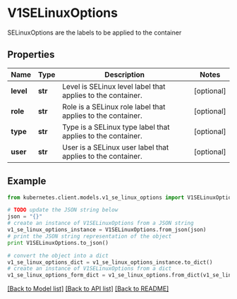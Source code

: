 # V1SELinuxOptions

SELinuxOptions are the labels to be applied to the container

## Properties
Name | Type | Description | Notes
------------ | ------------- | ------------- | -------------
**level** | **str** | Level is SELinux level label that applies to the container. | [optional] 
**role** | **str** | Role is a SELinux role label that applies to the container. | [optional] 
**type** | **str** | Type is a SELinux type label that applies to the container. | [optional] 
**user** | **str** | User is a SELinux user label that applies to the container. | [optional] 

## Example

```python
from kubernetes.client.models.v1_se_linux_options import V1SELinuxOptions

# TODO update the JSON string below
json = "{}"
# create an instance of V1SELinuxOptions from a JSON string
v1_se_linux_options_instance = V1SELinuxOptions.from_json(json)
# print the JSON string representation of the object
print V1SELinuxOptions.to_json()

# convert the object into a dict
v1_se_linux_options_dict = v1_se_linux_options_instance.to_dict()
# create an instance of V1SELinuxOptions from a dict
v1_se_linux_options_form_dict = v1_se_linux_options.from_dict(v1_se_linux_options_dict)
```
[[Back to Model list]](../README.md#documentation-for-models) [[Back to API list]](../README.md#documentation-for-api-endpoints) [[Back to README]](../README.md)


